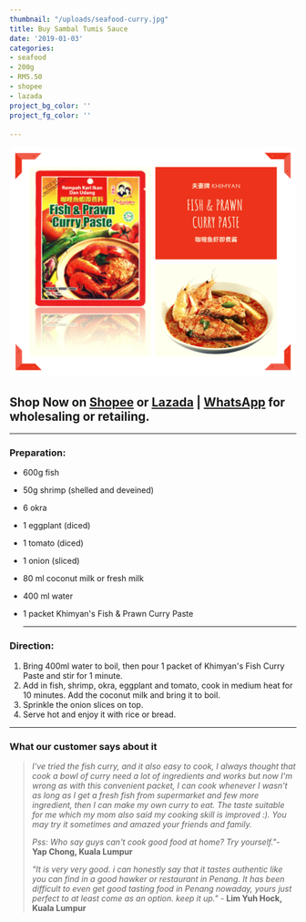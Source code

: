 ```yaml
---
thumbnail: "/uploads/seafood-curry.jpg"
title: Buy Sambal Tumis Sauce
date: '2019-01-03'
categories:
- seafood
- 200g
- RM5.50
- shopee
- lazada
project_bg_color: ''
project_fg_color: ''

---
```

![](/uploads/fish-prawn-curry-paste.png)

## Shop Now on [Shopee](https://shopee.com.my/Halal-Khimyan-Seafood-Curry-Paste-i.270483561.5637087510) or [Lazada](https://www.lazada.com.my/products/ready-stock-khimyan-curry-brand-instant-paste-halal-fish-prawn-curry-paste-i1921872270-s7739144298.html?spm=a2o4k.searchlist.list.9.15481e09V6WQKG&search=1 "Buy Khimyan Fish & Prawn Curry Paste @ Lazada") | [WhatsApp](https://wa.link/64s1nn) for wholesaling or retailing.

***

### **Preparation:**

* 600g fish
* 50g shrimp (shelled and deveined)
* 6 okra
* 1 eggplant (diced)
* 1 tomato (diced)
* 1 onion (sliced)
* 80 ml coconut milk or fresh milk
* 400 ml water
* 1 packet Khimyan's Fish & Prawn Curry Paste

  ***

### **Direction:**

1. Bring 400ml water to boil, then pour 1 packet of Khimyan's Fish Curry Paste and stir for 1 minute.
2. Add in fish, shrimp, okra, eggplant and tomato, cook in medium heat for 10 minutes. Add the coconut milk and bring it to boil.
3. Sprinkle the onion slices on top.
4. Serve hot and enjoy it with rice or bread.

***

### What our customer says about it

> _I've tried the fish curry, and it also easy to cook, I always thought that cook a bowl of curry need a lot of ingredients and works but now I'm wrong as with this convenient packet, I can cook whenever I wasn't as long as I get a fresh fish from supermarket and few more ingredient, then I can make my own curry to eat. The taste suitable for me which my mom also said my cooking skill is improved :). You may try it sometimes and amazed your friends and family._
>
> _Pss: Who say guys can't cook good food at home? Try yourself."_- **Yap Chong, Kuala Lumpur**
>
> _"It is very very good. i can honestly say that it tastes authentic like you can find in a good hawker or restaurant in Penang. It has been difficult to even get good tasting food in Penang nowaday, yours just perfect to at least come as an option. keep it up."_ - **Lim Yuh Hock, Kuala Lumpur**